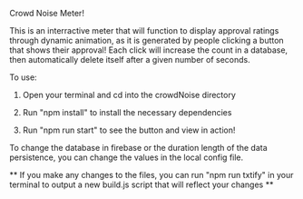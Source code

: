 Crowd Noise Meter!

This is an interractive meter that will function to display approval ratings through dynamic animation, as it is generated by people clicking a button that shows their approval! Each click will increase the count in a database, then automatically delete itself after a given number of seconds. 

To use:

1. Open your terminal and cd into the crowdNoise directory

2. Run "npm install" to install the necessary dependencies

3. Run "npm run start" to see the button and view in action!

To change the database in firebase or the duration length of the data persistence, you can change the values in the local config file.

** If you make any changes to the files, you can run "npm run txtify" in your terminal to output a new build.js script that will reflect your changes **